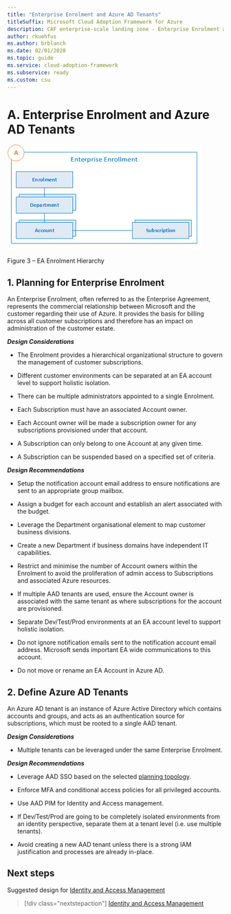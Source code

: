 ```yaml
---
title: "Enterprise Enrolment and Azure AD Tenants"
titleSuffix: Microsoft Cloud Adoption Framework for Azure
description: CAF enterprise-scale landing zone - Enterprise Enrolment and Azure AD Tenants
author: rkuehfus
ms.author: brblanch
ms.date: 02/01/2020
ms.topic: guide
ms.service: cloud-adoption-framework
ms.subservice: ready
ms.custom: csu
---
```


# A. Enterprise Enrolment and Azure AD Tenants

[![EA Enrolment](./media/ea.png "EA Enrolment")](./media/ea.png)

Figure 3 – EA Enrolment Hierarchy

## 1. Planning for Enterprise Enrolment

An Enterprise Enrolment, often referred to as the Enterprise Agreement, represents the commercial relationship between Microsoft and the customer regarding their use of Azure. It provides the basis for billing across all customer subscriptions and therefore has an impact on administration of the customer estate.

***Design Considerations***

- The Enrolment provides a hierarchical organizational structure to govern the management of customer subscriptions.

- Different customer environments can be separated at an EA account level to support holistic isolation.

- There can be multiple administrators appointed to a single Enrolment.

- Each Subscription must have an associated Account owner.

- Each Account owner will be made a subscription owner for any subscriptions provisioned under that account.

- A Subscription can only belong to one Account at any given time.

- A Subscription can be suspended based on a specified set of criteria.

***Design Recommendations***

- Setup the notification account email address to ensure notifications are sent to an appropriate group mailbox.

- Assign a budget for each account and establish an alert associated with the budget.

- Leverage the Department organisational element to map customer business divisions.

- Create a new Department if business domains have independent IT capabilities.

- Restrict and minimise the number of Account owners within the Enrolment to avoid the proliferation of admin access to Subscriptions and associated Azure resources.

- If multiple AAD tenants are used, ensure the Account owner is associated with the same tenant as where subscriptions for the account are provisioned.

- Separate Dev/Test/Prod environments at an EA account level to support holistic isolation.

<!-- -->

- Do not ignore notification emails sent to the notification account email address. Microsoft sends important EA wide communications to this account.

- Do not move or rename an EA Account in Azure AD.

## 2. Define Azure AD Tenants

An Azure AD tenant is an instance of Azure Active Directory which contains accounts and groups, and acts as an authentication source for subscriptions, which must be rooted to a single AAD tenant.

***Design Considerations***

- Multiple tenants can be leveraged under the same Enterprise Enrolment.

***Design Recommendations***

- Leverage AAD SSO based on the selected [planning topology](/azure/active-directory/hybrid/plan-connect-topologies).

- Enforce MFA and conditional access policies for all privileged accounts.

- Use AAD PIM for Identity and Access management.

- If Dev/Test/Prod are going to be completely isolated environments from an identity perspective, separate them at a tenant level (i.e. use multiple tenants).

<!-- -->

- Avoid creating a new AAD tenant unless there is a strong IAM justification and processes are already in-place.

## Next steps

Suggested design for [Identity and Access Management](./B-Identity-and-Access-Management.md)

> [!div class="nextstepaction"]
> [Identity and Access Management](./B-Identity-and-Access-Management.md)